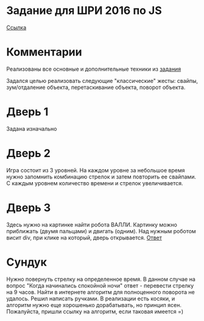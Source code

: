 # Задание для ШРИ 2016 по JS
[Ссылка](https://urkass.github.io/task2_js/)
# Комментарии
Реализованы все основные и дополнительные техники из [задания](https://github.com/DimitryDushkin/shri-2016-css-js/tree/master/js)

Задался целью реализовать следующие "классические" жесты: свайпы, зум/отдаление объекта, перетаскивание объекта, поворот объекта.

# Дверь 1
Задана изначально
# Дверь 2
Игра состоит из 3 уровней. На каждом уровне за небольшое время нужно запомнить комбинацию стрелок и затем повторить ее свайпами. С каждым уровнем количество времени и стрелок увеличивается.
# Дверь 3
Здесь нужно на картинке найти робота ВАЛЛИ. Картинку можно приближать (двумя пальцами) и двигать (одним). Над нужным роботом висит div, при клике на который, дверь открывается.
[Ответ](https://github.com/Urkass/task2_js/blob/master/img/robots-answer.jpg)
# Сундук
Нужно повернуть стрелку на определенное время. В данном случае на вопрос "Когда начинались спокойной ночи" ответ - перевести стрелку на 9 часов.
Найти в интернете алгоритм для полноценного поворота не удалось. Решил написать ручками. В реализации есть косяки, и алгоритм нужно еще хорошенько дорабатывать, но принцип ясен.
Пожалуйста, пришли ссылку на алгоритм, если таковая имеется =)

